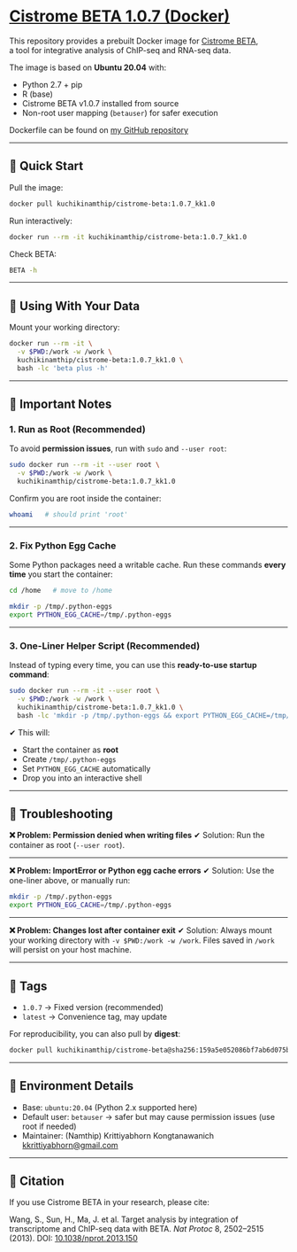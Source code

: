 # [Cistrome BETA 1.0.7 (Docker)](https://hub.docker.com/repository/docker/kuchikinamthip/cistrome-beta/general) 

This repository provides a prebuilt Docker image for [Cistrome BETA](http://cistrome.org/BETA/),  
a tool for integrative analysis of ChIP-seq and RNA-seq data.

The image is based on **Ubuntu 20.04** with:
- Python 2.7 + pip
- R (base)
- Cistrome BETA v1.0.7 installed from source
- Non-root user mapping (`betauser`) for safer execution

Dockerfile can be found on [my GitHub repository](https://github.com/KuchikiNamthip/DockerHub/tree/main/cistrome-beta)

---

## 🔹 Quick Start

Pull the image:
```bash
docker pull kuchikinamthip/cistrome-beta:1.0.7_kk1.0
````

Run interactively:

```bash
docker run --rm -it kuchikinamthip/cistrome-beta:1.0.7_kk1.0
```

Check BETA:

```bash
BETA -h
```

---

## 🔹 Using With Your Data

Mount your working directory:

```bash
docker run --rm -it \
  -v $PWD:/work -w /work \
  kuchikinamthip/cistrome-beta:1.0.7_kk1.0 \
  bash -lc 'beta plus -h'
```

---

## 🔹 Important Notes

### 1. Run as Root (Recommended)

To avoid **permission issues**, run with `sudo` and `--user root`:

```bash
sudo docker run --rm -it --user root \
  -v $PWD:/work -w /work \
  kuchikinamthip/cistrome-beta:1.0.7_kk1.0
```

Confirm you are root inside the container:

```bash
whoami   # should print 'root'
```

---

### 2. Fix Python Egg Cache

Some Python packages need a writable cache. Run these commands **every time** you start the container:

```bash
cd /home   # move to /home

mkdir -p /tmp/.python-eggs
export PYTHON_EGG_CACHE=/tmp/.python-eggs
```

---

### 3. One-Liner Helper Script (Recommended)

Instead of typing every time, you can use this **ready-to-use startup command**:

```bash
sudo docker run --rm -it --user root \
  -v $PWD:/work -w /work \
  kuchikinamthip/cistrome-beta:1.0.7_kk1.0 \
  bash -lc 'mkdir -p /tmp/.python-eggs && export PYTHON_EGG_CACHE=/tmp/.python-eggs && bash'
```

✔ This will:

* Start the container as **root**
* Create `/tmp/.python-eggs`
* Set `PYTHON_EGG_CACHE` automatically
* Drop you into an interactive shell

---

## 🔹 Troubleshooting

**❌ Problem: Permission denied when writing files**
✔ Solution: Run the container as root (`--user root`).

---

**❌ Problem: ImportError or Python egg cache errors**
✔ Solution: Use the one-liner above, or manually run:

```bash
mkdir -p /tmp/.python-eggs
export PYTHON_EGG_CACHE=/tmp/.python-eggs
```

---

**❌ Problem: Changes lost after container exit**
✔ Solution: Always mount your working directory with `-v $PWD:/work -w /work`.
Files saved in `/work` will persist on your host machine.

---

## 🔹 Tags

* `1.0.7` → Fixed version (recommended)
* `latest` → Convenience tag, may update

For reproducibility, you can also pull by **digest**:

```bash
docker pull kuchikinamthip/cistrome-beta@sha256:159a5e052086bf7ab6d075bdd5f5ba72af32536d1354aacac9ae9b45e01f4e81
```

---

## 🔹 Environment Details

* Base: `ubuntu:20.04` (Python 2.x supported here)
* Default user: `betauser` → safer but may cause permission issues (use root if needed)
* Maintainer: (Namthip) Krittiyabhorn Kongtanawanich [kkrittiyabhorn@gmail.com](mailto:kkrittiyabhorn@gmail.com)

---

## 🔹 Citation

If you use Cistrome BETA in your research, please cite:

Wang, S., Sun, H., Ma, J. et al. Target analysis by integration of transcriptome and ChIP-seq data with BETA. *Nat Protoc* 8, 2502–2515 (2013).
DOI: [10.1038/nprot.2013.150](https://doi.org/10.1038/nprot.2013.150)

``` 